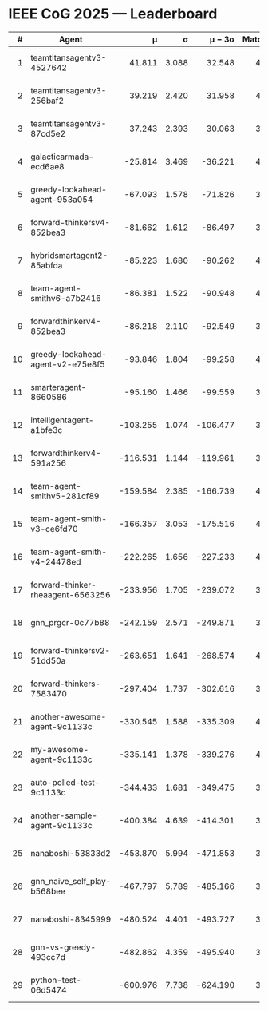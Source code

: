 # IEEE CoG 2025 — Leaderboard

| # | Agent | μ | σ | μ − 3σ | Matches | Updated |
|---:|---|---:|---:|---:|---:|---|
| 1 | teamtitansagentv3-4527642 | 41.811 | 3.088 | 32.548 | 4080 | 2025-08-18 19:38 |
| 2 | teamtitansagentv3-256baf2 | 39.219 | 2.420 | 31.958 | 4272 | 2025-08-18 19:38 |
| 3 | teamtitansagentv3-87cd5e2 | 37.243 | 2.393 | 30.063 | 3912 | 2025-08-18 19:38 |
| 4 | galacticarmada-ecd6ae8 | -25.814 | 3.469 | -36.221 | 4300 | 2025-08-18 19:38 |
| 5 | greedy-lookahead-agent-953a054 | -67.093 | 1.578 | -71.826 | 3856 | 2025-08-18 19:38 |
| 6 | forward-thinkersv4-852bea3 | -81.662 | 1.612 | -86.497 | 3254 | 2025-08-18 19:38 |
| 7 | hybridsmartagent2-85abfda | -85.223 | 1.680 | -90.262 | 4067 | 2025-08-18 19:38 |
| 8 | team-agent-smithv6-a7b2416 | -86.381 | 1.522 | -90.948 | 4140 | 2025-08-18 19:38 |
| 9 | forwardthinkerv4-852bea3 | -86.218 | 2.110 | -92.549 | 3300 | 2025-08-18 19:38 |
| 10 | greedy-lookahead-agent-v2-e75e8f5 | -93.846 | 1.804 | -99.258 | 4156 | 2025-08-18 19:38 |
| 11 | smarteragent-8660586 | -95.160 | 1.466 | -99.559 | 3583 | 2025-08-18 19:38 |
| 12 | intelligentagent-a1bfe3c | -103.255 | 1.074 | -106.477 | 3230 | 2025-08-18 19:38 |
| 13 | forwardthinkerv4-591a256 | -116.531 | 1.144 | -119.961 | 3734 | 2025-08-18 19:38 |
| 14 | team-agent-smithv5-281cf89 | -159.584 | 2.385 | -166.739 | 4140 | 2025-08-18 19:38 |
| 15 | team-agent-smith-v3-ce6fd70 | -166.357 | 3.053 | -175.516 | 4532 | 2025-08-18 19:38 |
| 16 | team-agent-smith-v4-24478ed | -222.265 | 1.656 | -227.233 | 4292 | 2025-08-18 19:38 |
| 17 | forward-thinker-rheaagent-6563256 | -233.956 | 1.705 | -239.072 | 3944 | 2025-08-18 19:38 |
| 18 | gnn_prgcr-0c77b88 | -242.159 | 2.571 | -249.871 | 3990 | 2025-08-18 19:38 |
| 19 | forward-thinkersv2-51dd50a | -263.651 | 1.641 | -268.574 | 4164 | 2025-08-18 19:38 |
| 20 | forward-thinkers-7583470 | -297.404 | 1.737 | -302.616 | 3800 | 2025-08-18 19:38 |
| 21 | another-awesome-agent-9c1133c | -330.545 | 1.588 | -335.309 | 4460 | 2025-08-18 19:38 |
| 22 | my-awesome-agent-9c1133c | -335.141 | 1.378 | -339.276 | 4380 | 2025-08-18 19:38 |
| 23 | auto-polled-test-9c1133c | -344.433 | 1.681 | -349.475 | 3500 | 2025-08-18 19:38 |
| 24 | another-sample-agent-9c1133c | -400.384 | 4.639 | -414.301 | 3840 | 2025-08-18 19:38 |
| 25 | nanaboshi-53833d2 | -453.870 | 5.994 | -471.853 | 3120 | 2025-08-18 19:38 |
| 26 | gnn_naive_self_play-b568bee | -467.797 | 5.789 | -485.166 | 3420 | 2025-08-18 19:38 |
| 27 | nanaboshi-8345999 | -480.524 | 4.401 | -493.727 | 3440 | 2025-08-18 19:38 |
| 28 | gnn-vs-greedy-493cc7d | -482.862 | 4.359 | -495.940 | 3440 | 2025-08-18 19:38 |
| 29 | python-test-06d5474 | -600.976 | 7.738 | -624.190 | 3310 | 2025-08-18 19:38 |
